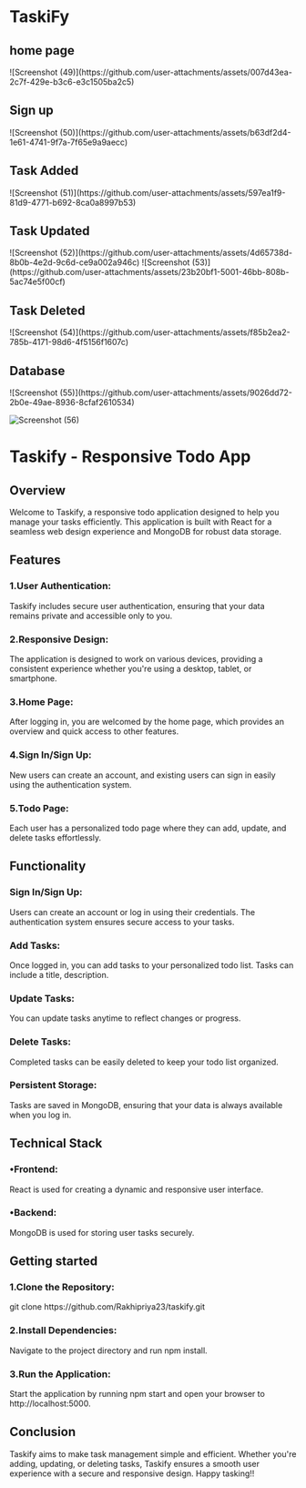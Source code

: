 <h1>TaskiFy</h1>
<h2>home page</h2>
![Screenshot (49)](https://github.com/user-attachments/assets/007d43ea-2c7f-429e-b3c6-e3c1505ba2c5)
<h2>Sign up </h2>
![Screenshot (50)](https://github.com/user-attachments/assets/b63df2d4-1e61-4741-9f7a-7f65e9a9aecc)
<h2>Task Added</h2>
![Screenshot (51)](https://github.com/user-attachments/assets/597ea1f9-81d9-4771-b692-8ca0a8997b53)
<h2>Task Updated</h2>
![Screenshot (52)](https://github.com/user-attachments/assets/4d65738d-8b0b-4e2d-9c6d-ce9a002a946c)
![Screenshot (53)](https://github.com/user-attachments/assets/23b20bf1-5001-46bb-808b-5ac74e5f00cf)
<h2>Task Deleted</h2>
![Screenshot (54)](https://github.com/user-attachments/assets/f85b2ea2-785b-4171-98d6-4f5156f1607c)
<h2>Database</h2>
![Screenshot (55)](https://github.com/user-attachments/assets/9026dd72-2b0e-49ae-8936-8cfaf2610534)

![Screenshot (56)](https://github.com/user-attachments/assets/49db2bbc-2221-4951-80bb-ca00379b30d6)



<h1>Taskify - Responsive Todo App</h1>
<h2>Overview</h2>
Welcome to Taskify, a responsive todo application designed to help you manage your tasks efficiently. This application is built with React for a seamless web design experience and MongoDB for robust data storage.

<h2>Features</h2>
<h3>1.User Authentication:</h3> Taskify includes secure user authentication, ensuring that your data remains private and accessible only to you.

<h3>2.Responsive Design:</h3> The application is designed to work on various devices, providing a consistent experience whether you're using a desktop, tablet, or smartphone.

<h3>3.Home Page:</h3> After logging in, you are welcomed by the home page, which provides an overview and quick access to other features.

<h3>4.Sign In/Sign Up:</h3> New users can create an account, and existing users can sign in easily using the authentication system.

<h3>5.Todo Page:</h3> Each user has a personalized todo page where they can add, update, and delete tasks effortlessly.

<h2>Functionality</h2>
<h3>Sign In/Sign Up:</h3>
Users can create an account or log in using their credentials.
The authentication system ensures secure access to your tasks.

<h3>Add Tasks:</h3>
Once logged in, you can add tasks to your personalized todo list.
Tasks can include a title, description.

<h3>Update Tasks:</h3>
You can update tasks anytime to reflect changes or progress.

<h3>Delete Tasks:</h3>
Completed tasks can be easily deleted to keep your todo list organized.

<h3>Persistent Storage:</h3>
Tasks are saved in MongoDB, ensuring that your data is always available when you log in.

<h2>Technical Stack</h2>
<h3>•Frontend:</h3>React is used for creating a dynamic and responsive user interface.
<h3>•Backend:</h3> MongoDB is used for storing user tasks securely.

<h2>Getting started</h2>
<h3>1.Clone the Repository:</h3> git clone https://github.com/Rakhipriya23/taskify.git
<h3>2.Install Dependencies:</h3> Navigate to the project directory and run npm install.
<h3>3.Run the Application:</h3> Start the application by running npm start and open your browser to http://localhost:5000.

<h2>Conclusion</h2>
Taskify aims to make task management simple and efficient. Whether you're adding, updating, or deleting tasks, Taskify ensures a smooth user experience with a secure and responsive design. Happy tasking!!
